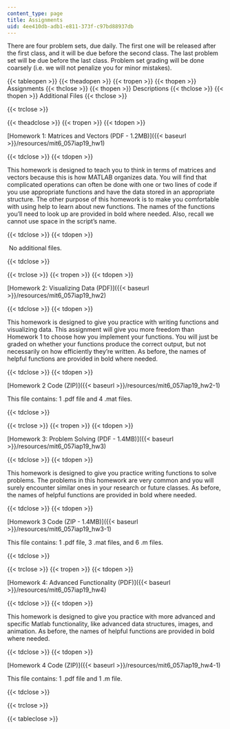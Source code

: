 ```yaml
---
content_type: page
title: Assignments
uid: 4ee410db-adb1-e811-373f-c97bd88937db
---
```


There are four problem sets, due daily. The first one will be released after the first class, and it will be due before the second class. The last problem set will be due before the last class. Problem set grading will be done coarsely (i.e. we will not penalize you for minor mistakes).

{{< tableopen >}}
{{< theadopen >}}
{{< tropen >}}
{{< thopen >}}
Assignments
{{< thclose >}}
{{< thopen >}}
Descriptions
{{< thclose >}}
{{< thopen >}}
Additional Files
{{< thclose >}}

{{< trclose >}}

{{< theadclose >}}
{{< tropen >}}
{{< tdopen >}}


[Homework 1: Matrices and Vectors (PDF - 1.2MB)]({{< baseurl >}}/resources/mit6_057iap19_hw1)


{{< tdclose >}}
{{< tdopen >}}


This homework is designed to teach you to think in terms of matrices and vectors because this is how MATLAB organizes data. You will find that complicated operations can often be done with one or two lines of code if you use appropriate functions and have the data stored in an appropriate structure. The other purpose of this homework is to make you comfortable with using help to learn about new functions. The names of the functions you’ll need to look up are provided in bold where needed. Also, recall we cannot use space in the script’s name.


{{< tdclose >}}
{{< tdopen >}}


 No additional files.


{{< tdclose >}}

{{< trclose >}}
{{< tropen >}}
{{< tdopen >}}


[Homework 2: Visualizing Data (PDF)]({{< baseurl >}}/resources/mit6_057iap19_hw2)


{{< tdclose >}}
{{< tdopen >}}


This homework is designed to give you practice with writing functions and visualizing data. This assignment will give you more freedom than Homework 1 to choose how you implement your functions. You will just be graded on whether your functions produce the correct output, but not necessarily on how efficiently they’re written. As before, the names of helpful functions are provided in bold where needed. 


{{< tdclose >}}
{{< tdopen >}}


[Homework 2 Code (ZIP)]({{< baseurl >}}/resources/mit6_057iap19_hw2-1)

This file contains: 1 .pdf file and 4 .mat files.


{{< tdclose >}}

{{< trclose >}}
{{< tropen >}}
{{< tdopen >}}


[Homework 3: Problem Solving (PDF - 1.4MB)]({{< baseurl >}}/resources/mit6_057iap19_hw3)


{{< tdclose >}}
{{< tdopen >}}


This homework is designed to give you practice writing functions to solve problems. The problems in this homework are very common and you will surely encounter similar ones in your research or future classes. As before, the names of helpful functions are provided in bold where needed.


{{< tdclose >}}
{{< tdopen >}}


[Homework 3 Code (ZIP - 1.4MB)]({{< baseurl >}}/resources/mit6_057iap19_hw3-1)

This file contains: 1 .pdf file, 3 .mat files, and 6 .m files.


{{< tdclose >}}

{{< trclose >}}
{{< tropen >}}
{{< tdopen >}}


[Homework 4: Advanced Functionality (PDF)]({{< baseurl >}}/resources/mit6_057iap19_hw4)


{{< tdclose >}}
{{< tdopen >}}


This homework is designed to give you practice with more advanced and specific Matlab functionality, like advanced data structures, images, and animation. As before, the names of helpful functions are provided in bold where needed.


{{< tdclose >}}
{{< tdopen >}}


[Homework 4 Code (ZIP)]({{< baseurl >}}/resources/mit6_057iap19_hw4-1)

This file contains: 1 .pdf file and 1 .m file.


{{< tdclose >}}

{{< trclose >}}

{{< tableclose >}}